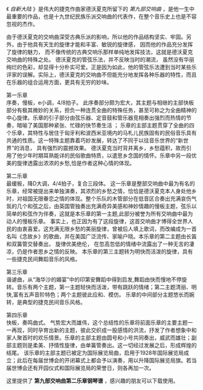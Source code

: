 

《 _自新大陆_ 》是伟大的捷克作曲家德沃夏克所留下的 _第九部交响曲_
，是他一生中最重要的作品，也是十九世纪民族乐派交响曲的代表作，在整个音乐史上也是不容忽视的杰作。

由于德沃夏克的交响曲深受古典乐派的影响，所以他的作品结构坚实、牢固。另外，由于他具有天生的旋律才能和丰富、敏锐的旋律感， 因而他的作品充分发挥了旋律的魅力，
而不像传统的古典交响乐那样单纯地发挥技法，这就是德沃夏克交响曲的特殊之处。 德沃夏克的管弦乐法，并不反映当时的潮流，
虽然没有华丽绚烂的色彩，却显得十分朴实可爱。正是因为如此，他的管弦乐法遭到当时某些乐评家的误解。实际上，德沃夏克的交响曲不但能充分地发挥各种乐器的特性，而且在乐器的组合运用方面，更具有无穷的妙味。

第一乐章  
序奏，慢板，e小调，4/8拍子。
此序奏部分颇为宏大，其主题与相继的主部快板部分有极其微妙的关系，担负一种连贯全曲的特殊任务，甚至可称之为全曲精神的中心旋律。乐章的引子部分由弦乐器、定音鼓和管乐器竞相奏出强烈而热情的节奏，暗喻了美国那种紧张、忙碌的快节奏生活
；
乐章的主部主题贯穿了全曲的四个乐章，其特性与居住于匈牙利和波西米亚境内的马札儿民族固有的民俗音乐具有共通的性质。这一特殊主题靠着巧妙发展，转达了不同于以往音乐世界的“新世界”的消息，
具有强烈的震撼效果。
德沃夏克当时背井离乡，乡愁蕴积，故而引用了他少年时期耳熟能详的民俗歌曲特质，以遣思乡念国的情怀。乐章中另一段优美的旋律透露出浓浓的乡愁,恰是作者这种心情的体现。

第二乐章  
最缓板，降D大调，4/4拍子，复合三段体。
这一乐章是整部交响曲中最为有名的乐章，经常被提出来单独演奏，其浓烈的乡愁之情，恰恰是德沃夏克本人身处他乡时，对祖国无限眷恋之情的体现。整个乐队的木管部分在低音区合奏出充满哀伤气氛的几个和弦之后，由英国管独奏出充满奇异美感和神妙情趣的慢板主题，弦乐以简单的和弦作为伴奏，这就是本乐章的第一主题,此部分被誉为所有交响曲中最为动人的慢板乐章。
事实上，也正因为有了这段旋律，这首交响曲才博得全世界人民的由衷喜爱。这充满无限乡愁的美丽旋律，曾被后人填上歌词，而改编成为一首名叫《念故乡》的歌曲，并在美国广泛流传、家喻户晓。本乐章的第二主题由长笛和双簧管交替奏出，
旋律优美绝伦， 在忽高忽低的情绪中流露出了一种无言的凄凉，仍是作者思乡之情的反映。 本乐章的第三主题转为明快而活泼的旋律，具有一些捷克民间舞蹈音乐的风格。

第三乐章  
谐谑曲，从“海华沙的婚宴”中的印第安舞蹈中得到启发,舞蹈由快而慢地不停旋转。音乐有两个主题，第一主题轻快而活泼，带有跳跃的情绪；第二主题清丽、明快,富有五声音阶特色；两个主题彼此应和、模仿。
乐章的中间部分主题悠长而婉转，是典型的捷克民间音乐风格。

第四乐章  
快板，奏鸣曲式。
气势宏大而雄伟，这个总结性的乐章将前面乐章的主要主题一一再现，同时孕育出新的主题，彼此交织成一股感情的洪流，抒发了作者想象中和家人聚首时的欢乐情景。乐章的主部主题由圆号和小号共同奏出，威武而雄壮；副部主题则是柔美、抒情性旋律，由单簧管奏出。这一切经过发展之后，形成辉煌的结尾。
该乐章的主部主题已被定为国际展览局曲，启用于1928年国际展览局成立；此后在每届世博会的开闭幕式上都会予以演奏，用以升降国际展览局旗。若当届世博会还有开园仪式和国际展览局的荣誉日，则各再加一次。  
  
  
这里提供了 **第九部交响曲第二乐章钢琴谱** ，感兴趣的朋友可以下载使用。  

